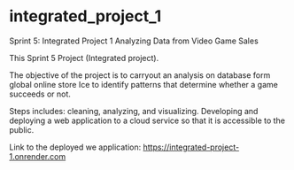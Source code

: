 # integrated_project_1

Sprint 5: Integrated Project 1 
Analyzing Data from Video Game Sales

This Sprint 5 Project (Integrated project).

The objective of the project is to carryout an analysis on database form global online store Ice to identify patterns that determine whether a game succeeds or not.

Steps includes:
cleaning, analyzing, and visualizing.
Developing and deploying a web application to a cloud service so that it is accessible to the public.

Link to the deployed we application: https://integrated-project-1.onrender.com

